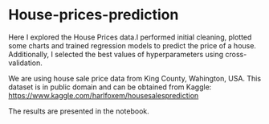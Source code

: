 # House-prices-prediction

Here I explored the House Prices data.I performed initial cleaning, plotted some charts and trained regression models to predict the price of a house. Additionally, I selected the best values of hyperparameters using cross-validation.

We are using house sale price data from King County, Wahington, USA. This dataset is in public domain and can be obtained from Kaggle: https://www.kaggle.com/harlfoxem/housesalesprediction

The results are presented in the notebook.
